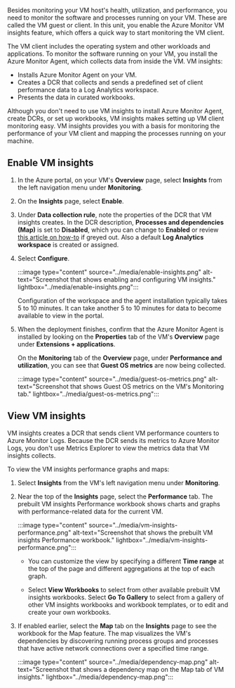 Besides monitoring your VM host's health, utilization, and performance, you need to monitor the software and processes running on your VM. These are called the VM guest or client. In this unit, you enable the Azure Monitor VM insights feature, which offers a quick way to start monitoring the VM client.

The VM client includes the operating system and other workloads and applications. To monitor the software running on your VM, you install the Azure Monitor Agent, which collects data from inside the VM. VM insights:

- Installs Azure Monitor Agent on your VM.
- Creates a DCR that collects and sends a predefined set of client performance data to a Log Analytics workspace.
- Presents the data in curated workbooks.
 
Although you don't need to use VM insights to install Azure Monitor Agent, create DCRs, or set up workbooks, VM insights makes setting up VM client monitoring easy. VM insights provides you with a basis for monitoring the performance of your VM client and mapping the processes running on your machine.

## Enable VM insights

1. In the Azure portal, on your VM's **Overview** page, select **Insights** from the left navigation menu under **Monitoring**.
1. On the **Insights** page, select **Enable**.
1. Under **Data collection rule**, note the properties of the DCR that VM insights creates. In the DCR description, **Processes and dependencies (Map)** is set to **Disabled**, which you can change to **Enabled** or review [this article on how-to](/azure/azure-monitor/vm/vminsights-maps) if greyed out. Also a default **Log Analytics workspace** is created or assigned.
1. Select **Configure**.

   :::image type="content" source="../media/enable-insights.png" alt-text="Screenshot that shows enabling and configuring VM insights." lightbox="../media/enable-insights.png":::

   Configuration of the workspace and the agent installation typically takes 5 to 10 minutes. It can take another 5 to 10 minutes for data to become available to view in the portal.

1. When the deployment finishes, confirm that the Azure Monitor Agent is installed by looking on the **Properties** tab of the VM's **Overview** page under **Extensions + applications**.

   On the **Monitoring** tab of the **Overview** page, under **Performance and utilization**, you can see that **Guest OS metrics** are now being collected.

   :::image type="content" source="../media/guest-os-metrics.png" alt-text="Screenshot that shows Guest OS metrics on the VM's Monitoring tab." lightbox="../media/guest-os-metrics.png":::

## View VM insights

VM insights creates a DCR that sends client VM performance counters to Azure Monitor Logs. Because the DCR sends its metrics to Azure Monitor Logs, you don't use Metrics Explorer to view the metrics data that VM insights collects.

To view the VM insights performance graphs and maps:

1. Select **Insights** from the VM's left navigation menu under **Monitoring**.

1. Near the top of the **Insights** page, select the **Performance** tab. The prebuilt VM insights Performance workbook shows charts and graphs with performance-related data for the current VM.

   :::image type="content" source="../media/vm-insights-performance.png" alt-text="Screenshot that shows the prebuilt VM insights Performance workbook." lightbox="../media/vm-insights-performance.png":::

   - You can customize the view by specifying a different **Time range** at the top of the page and different aggregations at the top of each graph.

   - Select **View Workbooks** to select from other available prebuilt VM insights workbooks. Select **Go To Gallery** to select from a gallery of other VM insights workbooks and workbook templates, or to edit and create your own workbooks.

1. If enabled earlier, select the **Map** tab on the **Insights** page to see the workbook for the Map feature. The map visualizes the VM's dependencies by discovering running process groups and processes that have active network connections over a specified time range.

   :::image type="content" source="../media/dependency-map.png" alt-text="Screenshot that shows a dependency map on the Map tab of VM insights." lightbox="../media/dependency-map.png":::
